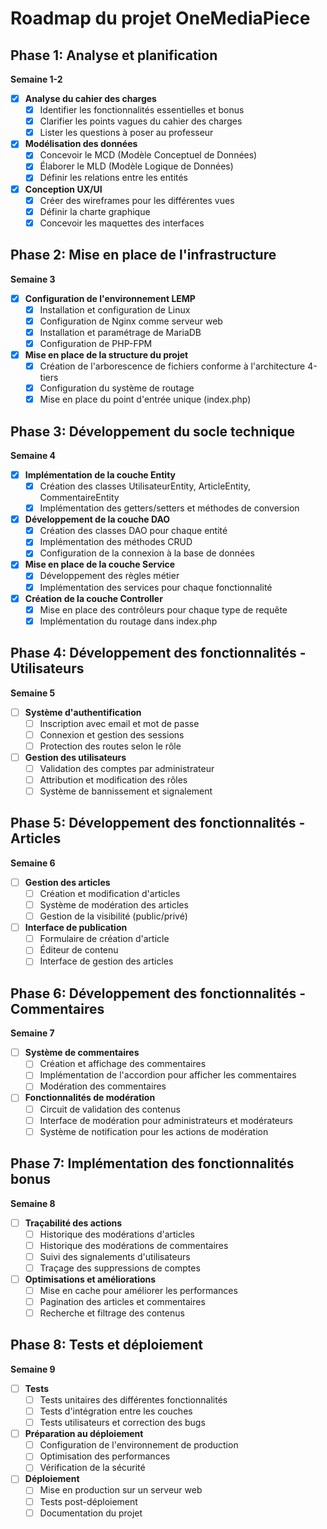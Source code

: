 # Roadmap du projet OneMediaPiece

## Phase 1: Analyse et planification

**Semaine 1-2**

- [x] **Analyse du cahier des charges**
  - [x] Identifier les fonctionnalités essentielles et bonus
  - [x] Clarifier les points vagues du cahier des charges
  - [x] Lister les questions à poser au professeur
- [x] **Modélisation des données**
  - [x] Concevoir le MCD (Modèle Conceptuel de Données)
  - [x] Élaborer le MLD (Modèle Logique de Données)
  - [x] Définir les relations entre les entités
- [x] **Conception UX/UI**
  - [x] Créer des wireframes pour les différentes vues
  - [x] Définir la charte graphique
  - [x] Concevoir les maquettes des interfaces

## Phase 2: Mise en place de l'infrastructure

**Semaine 3**

- [x] **Configuration de l'environnement LEMP**
  - [x] Installation et configuration de Linux
  - [x] Configuration de Nginx comme serveur web
  - [x] Installation et paramétrage de MariaDB
  - [x] Configuration de PHP-FPM
- [x] **Mise en place de la structure du projet**
  - [x] Création de l'arborescence de fichiers conforme à l'architecture 4-tiers
  - [x] Configuration du système de routage
  - [x] Mise en place du point d'entrée unique (index.php)

## Phase 3: Développement du socle technique

**Semaine 4**

- [x] **Implémentation de la couche Entity**
  - [x] Création des classes UtilisateurEntity, ArticleEntity, CommentaireEntity
  - [x] Implémentation des getters/setters et méthodes de conversion
- [x] **Développement de la couche DAO**
  - [x] Création des classes DAO pour chaque entité
  - [x] Implémentation des méthodes CRUD
  - [x] Configuration de la connexion à la base de données
- [x] **Mise en place de la couche Service**
  - [x] Développement des règles métier
  - [x] Implémentation des services pour chaque fonctionnalité
- [x] **Création de la couche Controller**
  - [x] Mise en place des contrôleurs pour chaque type de requête
  - [x] Implémentation du routage dans index.php

## Phase 4: Développement des fonctionnalités - Utilisateurs

**Semaine 5**

- [ ] **Système d'authentification**
  - [ ] Inscription avec email et mot de passe
  - [ ] Connexion et gestion des sessions
  - [ ] Protection des routes selon le rôle
- [ ] **Gestion des utilisateurs**
  - [ ] Validation des comptes par administrateur
  - [ ] Attribution et modification des rôles
  - [ ] Système de bannissement et signalement

## Phase 5: Développement des fonctionnalités - Articles

**Semaine 6**

- [ ] **Gestion des articles**
  - [ ] Création et modification d'articles
  - [ ] Système de modération des articles
  - [ ] Gestion de la visibilité (public/privé)
- [ ] **Interface de publication**
  - [ ] Formulaire de création d'article
  - [ ] Éditeur de contenu
  - [ ] Interface de gestion des articles

## Phase 6: Développement des fonctionnalités - Commentaires

**Semaine 7**

- [ ] **Système de commentaires**
  - [ ] Création et affichage des commentaires
  - [ ] Implémentation de l'accordion pour afficher les commentaires
  - [ ] Modération des commentaires
- [ ] **Fonctionnalités de modération**
  - [ ] Circuit de validation des contenus
  - [ ] Interface de modération pour administrateurs et modérateurs
  - [ ] Système de notification pour les actions de modération

## Phase 7: Implémentation des fonctionnalités bonus

**Semaine 8**

- [ ] **Traçabilité des actions**
  - [ ] Historique des modérations d'articles
  - [ ] Historique des modérations de commentaires
  - [ ] Suivi des signalements d'utilisateurs
  - [ ] Traçage des suppressions de comptes
- [ ] **Optimisations et améliorations**
  - [ ] Mise en cache pour améliorer les performances
  - [ ] Pagination des articles et commentaires
  - [ ] Recherche et filtrage des contenus

## Phase 8: Tests et déploiement

**Semaine 9**

- [ ] **Tests**
  - [ ] Tests unitaires des différentes fonctionnalités
  - [ ] Tests d'intégration entre les couches
  - [ ] Tests utilisateurs et correction des bugs
- [ ] **Préparation au déploiement**
  - [ ] Configuration de l'environnement de production
  - [ ] Optimisation des performances
  - [ ] Vérification de la sécurité
- [ ] **Déploiement**
  - [ ] Mise en production sur un serveur web
  - [ ] Tests post-déploiement
  - [ ] Documentation du projet
